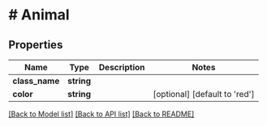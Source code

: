 # # Animal

## Properties

Name | Type | Description | Notes
------------ | ------------- | ------------- | -------------
**class_name** | **string** |  |
**color** | **string** |  | [optional] [default to 'red']

[[Back to Model list]](../../README.md#models) [[Back to API list]](../../README.md#endpoints) [[Back to README]](../../README.md)
